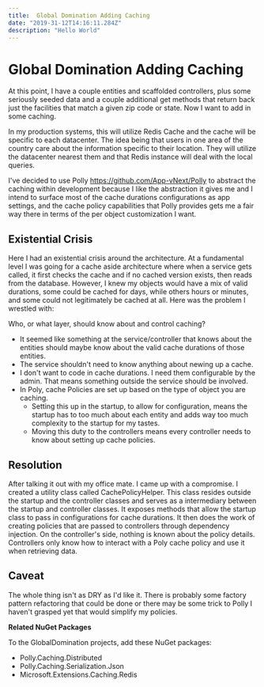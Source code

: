 ```yaml
---
title:  Global Domination Adding Caching
date: "2019-31-12T14:16:11.284Z"
description: "Hello World"
---
```

# Global Domination Adding Caching

At this point, I have a couple entities and scaffolded controllers, plus some seriously seeded data and a couple additional get methods that return back just the facilities that match a given zip code or state. Now I want to add in some caching. 

In my production systems, this will utilize Redis Cache and the cache will be specific to each datacenter. The idea being that users in one area of the country care about the information specific to their location. They will utilize the datacenter nearest them and that Redis instance will deal with the local queries. 

I've decided to use Polly https://github.com/App-vNext/Polly to abstract the caching within development because I like the abstraction it gives me and I intend to surface most of the cache durations configurations as app settings, and the cache policy capabilities that Polly provides gets me a fair way there in terms of the per object customization I want. 

## Existential Crisis

Here I had an existential crisis around the architecture. At a fundamental level I was going for a cache aside architecture where when a service gets called, it first checks the cache and if no cached version exists, then reads from the database. However, I knew my objects would have a mix of valid durations, some could be cached for days, while others hours or minutes, and some could not legitimately be cached at all. Here was the problem I wrestled with: 

Who, or what layer, should know about and control caching? 

- It seemed like something at the service/controller that knows about the entities should maybe know about the valid cache durations of those entities. 
- The service shouldn't need to know anything about newing up a cache. 
- I don't want to code in cache durations. I need them configurable by the admin. That means something outside the service should be involved.
- In Poly, cache Policies are set up based on the type of object you are caching. 
  - Setting this up in the startup, to allow for configuration, means the startup has to too much about each entity and adds way too much complexity to the startup for my tastes. 
  - Moving this duty to the controllers means every controller needs to know about setting up cache policies.

## Resolution

After talking it out with my office mate. I came up with a compromise. I created a utility class called CachePolicyHelper. This class resides outside the startup and the controller classes and serves as a intermediary between the startup and controller classes. It exposes methods that allow the startup class to pass in configurations for cache durations. It then does the work of creating policies that are passed to controllers through dependency injection. On the controller's side, nothing is known about the policy details. Controllers only know how to interact with a Poly cache policy and use it when retrieving data.

## Caveat

The whole thing isn't as DRY as I'd like it. There is probably some factory pattern refactoring that could be done or there may be some trick to Polly I haven't grasped yet that would simplify my policies.

**Related NuGet Packages**

To the GlobalDomination projects, add these NuGet packages:

- Polly.Caching.Distributed
- Polly.Caching.Serialization.Json
- Microsoft.Extensions.Caching.Redis


